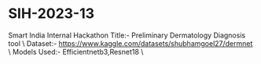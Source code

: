 # SIH-2023-13
Smart India Internal Hackathon
Title:- Preliminary Dermatology Diagnosis tool \\
Dataset:- https://www.kaggle.com/datasets/shubhamgoel27/dermnet \\
Models Used:- Efficientnetb3,Resnet18 \\

